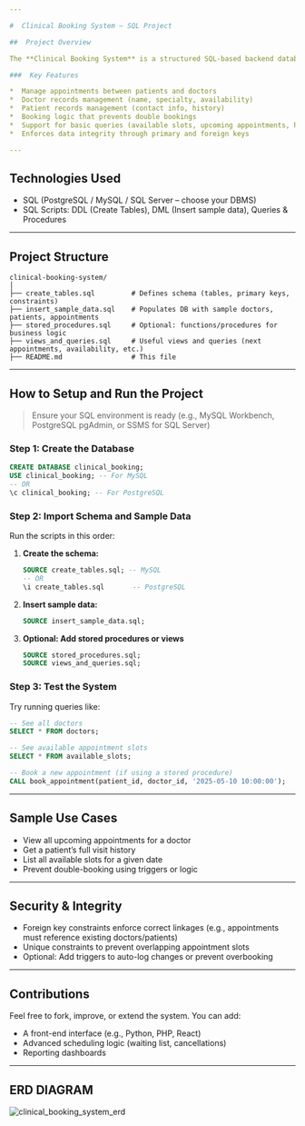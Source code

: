 ```yaml
---

#  Clinical Booking System – SQL Project

##  Project Overview

The **Clinical Booking System** is a structured SQL-based backend database designed to manage clinical appointments efficiently. It provides essential functionalities to streamline patient management, doctor scheduling, and appointment booking. This project is ideal for hospitals, clinics, or any healthcare facility seeking a lightweight database-driven scheduling solution.

###  Key Features

*  Manage appointments between patients and doctors
*  Doctor records management (name, specialty, availability)
*  Patient records management (contact info, history)
*  Booking logic that prevents double bookings
*  Support for basic queries (available slots, upcoming appointments, history, etc.)
*  Enforces data integrity through primary and foreign keys

---
```


##  Technologies Used

* SQL (PostgreSQL / MySQL / SQL Server – choose your DBMS)
* SQL Scripts: DDL (Create Tables), DML (Insert sample data), Queries & Procedures

---

##  Project Structure

```
clinical-booking-system/
│
├── create_tables.sql         # Defines schema (tables, primary keys, constraints)
├── insert_sample_data.sql    # Populates DB with sample doctors, patients, appointments
├── stored_procedures.sql     # Optional: functions/procedures for business logic
├── views_and_queries.sql     # Useful views and queries (next appointments, availability, etc.)
├── README.md                 # This file
```

---

##  How to Setup and Run the Project

>  Ensure your SQL environment is ready (e.g., MySQL Workbench, PostgreSQL pgAdmin, or SSMS for SQL Server)

###  Step 1: Create the Database

```sql
CREATE DATABASE clinical_booking;
USE clinical_booking; -- For MySQL
-- OR
\c clinical_booking; -- For PostgreSQL
```

###  Step 2: Import Schema and Sample Data

Run the scripts in this order:

1. **Create the schema:**

   ```sql
   SOURCE create_tables.sql; -- MySQL
   -- OR
   \i create_tables.sql       -- PostgreSQL
   ```

2. **Insert sample data:**

   ```sql
   SOURCE insert_sample_data.sql; 
   ```

3. **Optional: Add stored procedures or views**

   ```sql
   SOURCE stored_procedures.sql;
   SOURCE views_and_queries.sql;
   ```

###  Step 3: Test the System

Try running queries like:

```sql
-- See all doctors
SELECT * FROM doctors;

-- See available appointment slots
SELECT * FROM available_slots;

-- Book a new appointment (if using a stored procedure)
CALL book_appointment(patient_id, doctor_id, '2025-05-10 10:00:00');
```

---

##  Sample Use Cases

* View all upcoming appointments for a doctor
* Get a patient’s full visit history
* List all available slots for a given date
* Prevent double-booking using triggers or logic

---

##  Security & Integrity

* Foreign key constraints enforce correct linkages (e.g., appointments must reference existing doctors/patients)
* Unique constraints to prevent overlapping appointment slots
* Optional: Add triggers to auto-log changes or prevent overbooking

---

##  Contributions

Feel free to fork, improve, or extend the system. You can add:

* A front-end interface (e.g., Python, PHP, React)
* Advanced scheduling logic (waiting list, cancellations)
* Reporting dashboards

---

## ERD DIAGRAM

![clinical_booking_system_erd](https://github.com/user-attachments/assets/44212998-6d17-40de-a745-4d26cd4c23e2)



   



